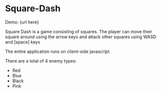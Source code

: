 # Square-Dash

Demo: {url here}

Square Dash is a game consisting of squares. The player can move their square around using the arrow keys and attack other squares using WASD and [space] keys

The entire application runs on client-side javascript.

There are a total of 4 enemy types:

- Red
- Blue
- Black
- Pink
